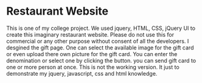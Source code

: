 # Restaurant Website
This is one of my college project. We used jquery, HTML, CSS, jQuery UI to create this imaginary restaurant website. 
Please do not use this for commercial or any other purpose without consent of all the developers.
I desgined the gift page.
One can select the available image for the gift card or even upload there own picture for the gift card.
You can enter the denomination or select one by clicking the button.
you can send gift card to one or more person at once.
This is not the working version. It just to demonstrate my jquery, javascript, css and html knowledge.
